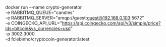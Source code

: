docker run --name crypto-generator \
 -e RABBITMQ_QUEUE="candles" \
 -e RABBITMQ_SERVER="amqp://guest:guest@192.168.0.103:5672" \
 -e COINGECKO_API_URL="https://api.coingecko.com/api/v3/simple/price?ids=bitcoin&vs_currencies=usd" \
 -p 3002:3000 \
 -d fclebinho/cryptocoin-generator:latest

